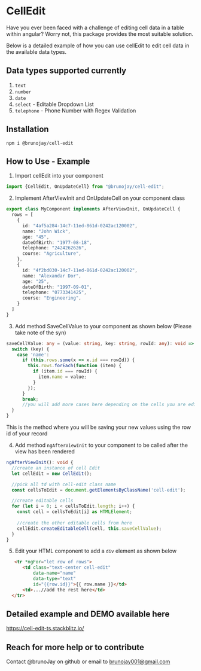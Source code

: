 # CellEdit
Have you ever been faced with a challenge of editing cell data in a table within angular? 
Worry not, this package provides the most suitable solution.

Below is a detailed example of how you can use cellEdit to edit cell data in the available data types.

## Data types supported currently

1. `text`
2. `number`
3. `date`
4. `select`  - Editable Dropdown List
5. `telephone` - Phone Number with Regex Validation

## Installation

````
npm i @brunojay/cell-edit
````

## How to Use - Example
  1. Import cellEdit into your component

````typescript
import {CellEdit, OnUpdateCell} from "@brunojay/cell-edit";
````

  2. Implement AfterViewInit and OnUpdateCell on your component class

````typescript
export class MyComponent implements AfterViewInit, OnUpdateCell {
  rows = [
    {
      id: "4af5a284-14c7-11ed-861d-0242ac120002",
      name: "John Wick",
      age: "45",
      dateOfBirth: "1977-08-18",
      telephone: "2424262626",
      course: "Agriculture",
    },
    {
      id: "4f2bd030-14c7-11ed-861d-0242ac120002",
      name: "Alexandar Dor",
      age: "25",
      dateOfBirth: "1997-09-01",
      telephone: "0773341425",
      course: "Engineering",
    }
  ]
}
````

  3. Add method SaveCellValue to your component as shown below (Please take note of the syn)

````typescript
saveCellValue: any = (value: string, key: string, rowId: any): void => {
  switch (key) {
    case 'name':
      if (this.rows.some(x => x.id === rowId)) {
        this.rows.forEach(function (item) {
          if (item.id === rowId) {
            item.name = value;
          }
        });
      }
      break;
      //you will add more cases here depending on the cells you are editing
  }
}
````

This is the method where you will be saving your new values using the row id of your record

4. Add method `ngAfterViewInit` to your component to be called after the view has been rendered

````typescript
ngAfterViewInit(): void {
  //create an instance of cell Edit
  let cellEdit = new CellEdit();

  //pick all td with cell-edit class name
  const cellsToEdit = document.getElementsByClassName('cell-edit');

  //create editable cells
  for (let i = 0; i < cellsToEdit.length; i++) {
    const cell = cellsToEdit[i] as HTMLElement;
  
    //create the other editable cells from here
    cellEdit.createEditableCell(cell, this.saveCellValue);
  }
}

````

5. Edit your HTML component to add a `div` element as shown below

````html
   <tr *ngFor="let row of rows">
      <td class="text-center cell-edit"
          data-name="name"
          data-type="text"
          id="{{row.id}}">{{ row.name }}</td>
      <td>...//add the rest here</td>
  </tr>
````
## Detailed example and DEMO available here

https://cell-edit-ts.stackblitz.io/

## Reach for more help or to contribute

Contact @brunoJay on github or email to brunojay001@gmail.com
